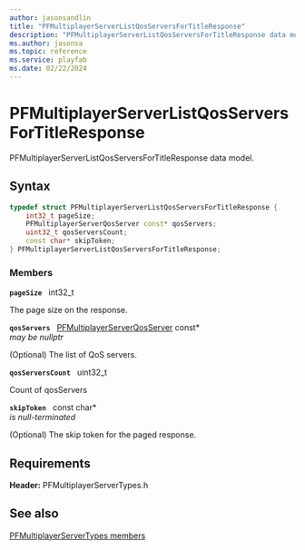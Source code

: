```yaml
---
author: jasonsandlin
title: "PFMultiplayerServerListQosServersForTitleResponse"
description: "PFMultiplayerServerListQosServersForTitleResponse data model."
ms.author: jasonsa
ms.topic: reference
ms.service: playfab
ms.date: 02/22/2024
---
```


# PFMultiplayerServerListQosServersForTitleResponse  

PFMultiplayerServerListQosServersForTitleResponse data model.  

## Syntax  
  
```cpp
typedef struct PFMultiplayerServerListQosServersForTitleResponse {  
    int32_t pageSize;  
    PFMultiplayerServerQosServer const* qosServers;  
    uint32_t qosServersCount;  
    const char* skipToken;  
} PFMultiplayerServerListQosServersForTitleResponse;  
```
  
### Members  
  
**`pageSize`** &nbsp; int32_t  
  
The page size on the response.
  
**`qosServers`** &nbsp; [PFMultiplayerServerQosServer](pfmultiplayerserverqosserver.md) const*  
*may be nullptr*  
  
(Optional) The list of QoS servers.
  
**`qosServersCount`** &nbsp; uint32_t  
  
Count of qosServers
  
**`skipToken`** &nbsp; const char*  
*is null-terminated*  
  
(Optional) The skip token for the paged response.
  
  
## Requirements  
  
**Header:** PFMultiplayerServerTypes.h
  
## See also  
[PFMultiplayerServerTypes members](../pfmultiplayerservertypes_members.md)  

  
  
